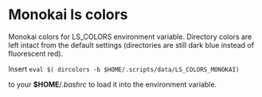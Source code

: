 # Monokai ls colors #

Monokai colors for LS_COLORS environment variable. Directory colors are left intact from the default settings (directories are still dark blue instead of fluorescent red).

Insert
	`eval $( dircolors -b $HOME/.scripts/data/LS_COLORS_MONOKAI)`

to your **$HOME**/*.bashrc* to load it into the environment variable.

